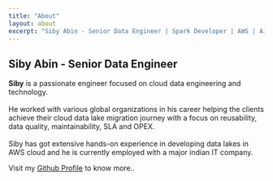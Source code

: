 ```yaml
---
title: "About"
layout: about
excerpt: "Siby Abin - Senior Data Engineer | Spark Developer | AWS | Airflow | Python | SQL | Databricks | DBT"
---
```


## Siby Abin - Senior Data Engineer


**Siby** is a passionate engineer focused on cloud data engineering and technology.<br/><br/> He worked with various global organizations in his career helping the clients achieve their cloud data lake migration journey with a focus on reusability, data quality, maintainability, SLA and OPEX.<br/><br/>Siby has got extensive hands-on experience in developing data lakes in AWS cloud and he is currently employed with a major indian IT company.  

Visit my [Github Profile](https://github.com/sibyabin) to know more..